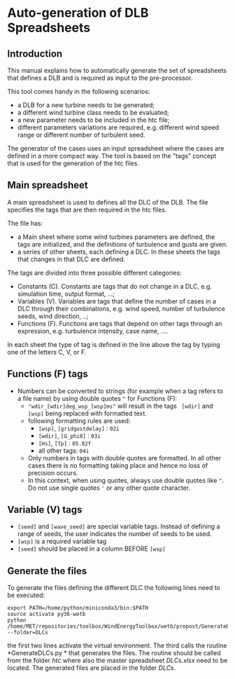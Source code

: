 Auto-generation of DLB Spreadsheets
===================================

Introduction
------------

This manual explains how to automatically generate the set of spreadsheets that
defines a DLB and is required as input to the pre-processor.

This tool comes handy in the following scenarios:
* a DLB for a new turbine needs to be generated;
* a different wind turbine class needs to be evaluated;
* a new parameter needs to be included in the htc file;
* different parameters variations are required, e.g. different wind speed range or different number of turbulent seed.

The generator of the cases uses an input spreadsheet where the cases are defined
in a more compact way.
The tool is based on the "tags" concept that is used for the generation of the htc files.

Main spreadsheet
----------------

A main spreadsheet is used to defines all the DLC of the DLB. The file specifies the tags that are then required in the htc files.

The file has:
* a Main sheet where some wind turbines parameters are defined, the tags are initialized, and the definitions of turbulence and gusts are given.
* a series of other sheets, each defining a DLC. In these sheets the tags that changes in that DLC are defined.

The tags are divided into three possible different categories:
* Constants (C). Constants are tags that do not change in a DLC, e.g. simulation time, output format, ...;
* Variables (V). Variables are tags that define the number of cases in a DLC through their combinations, e.g. wind speed, number of turbulence seeds, wind direction, ..;
* Functions (F). Functions are tags that depend on other tags through an expression, e.g. turbulence intensity, case name, ....

In each sheet the type of tag is defined in the line above the tag by typing one of the letters C, V, or F.

Functions (F) tags
------------------

* Numbers can be converted to strings (for example when a tag refers to a file name)
by using double quotes ```"``` for Functions (F):
    * ```"wdir_[wdir]deg_wsp_[wsp]ms"``` will result in the tags ``` [wdir]```
    and ```[wsp]```  being replaced with formatted text.
    * following formatting rules are used:
        * ```[wsp]```, ```[gridgustdelay]``` : ```02i```
        * ```[wdir]```, ```[G_phi0]``` : ```03i```
        * ```[Hs]```, ```[Tp]``` : ```05.02f```
        * all other tags: ```04i```
    * Only numbers in tags with double quotes are formatted. In all other cases
    there is no formatting taking place and hence no loss of precision occurs.
    * In this context, when using quotes, always use double quotes like ```"```.
    Do not use single quotes ```'``` or any other quote character.

Variable (V) tags
-----------------

* ```[seed]``` and ```[wave_seed]``` are special variable tags. Instead of defining
a range of seeds, the user indicates the number of seeds to be used.
* ```[wsp]``` is a required variable tag
* ```[seed]``` should be placed in a column BEFORE ```[wsp]```

Generate the files
------------------

To generate the files defining the different DLC the following lines need to be executed:

    export PATH=/home/python/miniconda3/bin:$PATH
    source activate py36-wetb
    python /home/MET/repositories/toolbox/WindEnergyToolbox/wetb/prepost/GenerateDLCs.py --folder=DLCs

the first two lines activate the virtual environment. The third calls the routine *GenerateDLCs.py * that generates the files.
The routine should be called from the folder *htc* where also the master spreadsheet *DLCs.xlsx* need to be located.
The generated files are placed in the folder *DLCs*.
